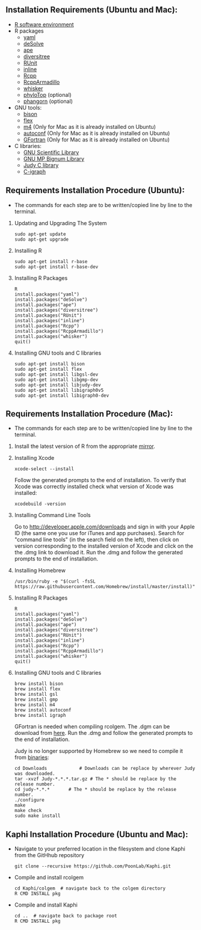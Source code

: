 ## Installation Requirements (Ubuntu and Mac):

* [R software environment](https://cran.r-project.org/)
* R packages
  * [yaml](https://cran.r-project.org/web/packages/yaml/index.html)
  * [deSolve](http://desolve.r-forge.r-project.org/)
  * [ape](http://ape-package.ird.fr/)
  * [diversitree](https://CRAN.R-project.org/package=diversitree)
  * [RUnit](https://cran.r-project.org/web/packages/RUnit/index.html)
  * [inline](https://cran.r-project.org/web/packages/inline/index.html)
  * [Rcpp](https://cran.r-project.org/web/packages/Rcpp/index.html)
  * [RcppArmadillo](https://cran.r-project.org/web/packages/RcppArmadillo/index.html)
  * [whisker](https://cran.r-project.org/web/packages/whisker/index.html)
  * [phyloTop](https://cran.r-project.org/web/packages/phyloTop/index.html) (optional)
  * [phangorn](https://cran.r-project.org/web/packages/phangorn/index.html) (optional)
* GNU tools: 
  * [bison](https://www.gnu.org/software/bison/)
  * [flex](https://github.com/westes/flex)
  * [m4](https://www.gnu.org/software/m4/m4.html) (Only for Mac as it is already installed on Ubuntu)
  * [autoconf](https://www.gnu.org/software/autoconf/autoconf.html) (Only for Mac as it is already installed on Ubuntu)
  * [GFortran](https://gcc.gnu.org/wiki/GFortran) (Only for Mac as it is already installed on Ubuntu)
* C libraries:
  * [GNU Scientific Library](https://www.gnu.org/software/gsl/)
  * [GNU MP Bignum Library](https://gmplib.org/)
  * [Judy C library](http://judy.sourceforge.net/)
  * [C-igraph](http://igraph.org/c/)


## Requirements Installation Procedure (Ubuntu):

* The commands for each step are to be written/copied line by line to the terminal.

1. Updating and Upgrading The System  
    ```
    sudo apt-get update
    sudo apt-get upgrade
    ```
2. Installing R
    ```
    sudo apt-get install r-base
    sudo apt-get install r-base-dev
    ```
3. Installing R Packages
    ```
    R
    install.packages("yaml")
    install.packages("deSolve")
    install.packages("ape")
    install.packages("diversitree")
    install.packages("RUnit")
    install.packages("inline")
    install.packages("Rcpp")
    install.packages("RcppArmadillo")
    install.packages("whisker")
    quit() 
    ```
4. Installing GNU tools and C libraries
    ```
    sudo apt-get install bison
    sudo apt-get install flex  
    sudo apt-get install libgsl-dev
    sudo apt-get install libgmp-dev
    sudo apt-get install libjudy-dev
    sudo apt-get install libigraph0v5
    sudo apt-get install libigraph0-dev
    ```

## Requirements Installation Procedure (Mac):

* The commands for each step are to be written/copied line by line to the terminal.

1. Install the latest version of R from the appropriate [mirror](https://cran.r-project.org/mirrors.html).
2. Installing Xcode
    ```
    xcode-select --install
    ```
   Follow the generated prompts to the end of installation. To verify that Xcode was correctly installed check what version    of Xcode was installed:
    ```
    xcodebuild -version
    ```
3. Installing Command Line Tools

   Go to http://developer.apple.com/downloads and sign in with your Apple ID (the same one you use for iTunes and app
   purchases). Search for "command line tools" (in the search field on the left), then click on version corresponding to the
   installed version of Xcode and click on the the .dmg link to download it. Run the .dmg and follow the generated prompts
   to the end of installation.
4. Installing Homebrew
    ```
    /usr/bin/ruby -e "$(curl -fsSL https://raw.githubusercontent.com/Homebrew/install/master/install)"
    ```
5. Installing R Packages
    ```
    R
    install.packages("yaml")
    install.packages("deSolve")
    install.packages("ape")
    install.packages("diversitree")
    install.packages("RUnit")
    install.packages("inline") 
    install.packages("Rcpp")
    install.packages("RcppArmadillo")
    install.packages("whisker")
    quit() 
    ```
4. Installing GNU tools and C libraries
    ```
    brew install bison
    brew install flex  
    brew install gsl
    brew install gmp
    brew install m4
    brew install autoconf
    brew install igraph
    ```
    
    GFortran is needed when compiling rcolgem. The .dgm can be download from [here](https://gcc.gnu.org/wiki/GFortranBinaries#MacOS). Run the .dmg and follow the generated prompts to the end of 
    installation.
    
    Judy is no longer supported by Homebrew so we need to compile it from [binaries](https://sourceforge.net/projects/judy/):
    ```
    cd Downloads			# Downloads can be replace by wherever Judy was downloaded.
    tar -xvzf Judy-*.*.*.tar.gz	# The * should be replace by the release number.
    cd judy-*.*.*		# The * should be replace by the release number.
    ./configure
    make
    make check
    sudo make install
    ```
    
## Kaphi Installation Procedure (Ubuntu and Mac):

* Navigate to your preferred location in the filesystem and clone Kaphi from the GitHhub repository
    ```
    git clone --recursive https://github.com/PoonLab/Kaphi.git
    ```
* Compile and install rcolgem
    ```
    cd Kaphi/colgem  # navigate back to the colgem directory
    R CMD INSTALL pkg
    ```
* Compile and install Kaphi
    ```
    cd ..  # navigate back to package root
    R CMD INSTALL pkg
    ```
